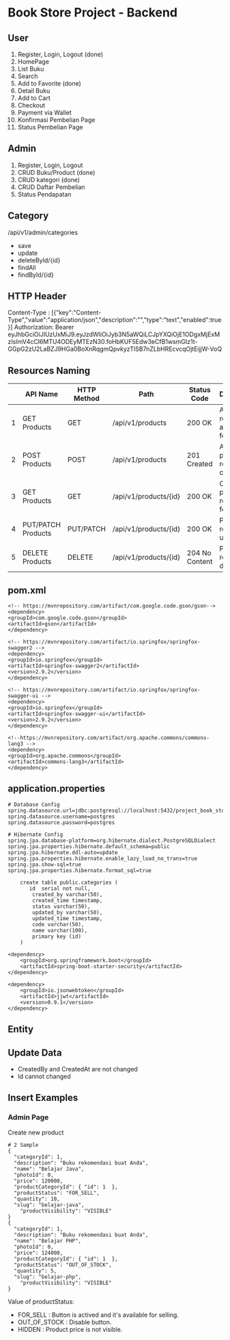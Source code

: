 # Book Store Project - Backend

## User

1. Register, Login, Logout (done)
2. HomePage
3. List Buku
4. Search
5. Add to Favorite (done)
6. Detail Buku
7. Add to Cart
8. Checkout
9. Payment via Wallet
10. Konfirmasi Pembelian Page
11. Status Pembelian Page

## Admin

1. Register, Login, Logout
2. CRUD Buku/Product (done) 
3. CRUD kategori (done)
4. CRUD Daftar Pembelian
5. Status Pendapatan

## Category
/api/v1/admin/categories
- save
- update
- deleteById/{id}
- findAll
- findById/{id}

## HTTP Header
Content-Type : [{"key":"Content-Type","value":"application/json","description":"","type":"text","enabled":true}]
Authorization: Bearer eyJhbGciOiJIUzUxMiJ9.eyJzdWIiOiJyb3N5aWQiLCJpYXQiOjE1ODgxMjExMzIsImV4cCI6MTU4ODEyMTEzN30.foHbKUF5Edw3eCfB1wsmGIz1t-GGpG2zU2LaBZJ9HGa0BoXnRqgmQpvkyzTISB7nZLbHREcvcqOjtEijjW-VoQ

## Resources Naming
|      | API Name           | HTTP Method | Path                  | Status Code    | Desciption                        |
| ---- | ------------------ | ----------- | --------------------- | -------------- | --------------------------------- |
| 1    | GET Products       | GET         | /api/v1/products      | 200 OK         | All product resources are fetched |
| 2    | POST Products      | POST        | /api/v1/products      | 201 Created    | A new product resource is created |
| 3    | GET Products       | GET         | /api/v1/products/{id} | 200 OK         | One product resource is fetched   |
| 4    | PUT/PATCH Products | PUT/PATCH   | /api/v1/products/{id} | 200 OK         | Product resource is updated       |
| 5    | DELETE Products    | DELETE      | /api/v1/products/{id} | 204 No Content | Product resource is deleted       |

## pom.xml
```
<!-- https://mvnrepository.com/artifact/com.google.code.gson/gson-->
<dependency>
<groupId>com.google.code.gson</groupId>
<artifactId>gson</artifactId>
</dependency>

<!-- https://mvnrepository.com/artifact/io.springfox/springfox-swagger2 -->
<dependency>
<groupId>io.springfox</groupId>
<artifactId>springfox-swagger2</artifactId>
<version>2.9.2</version>
</dependency>

<!-- https://mvnrepository.com/artifact/io.springfox/springfox-swagger-ui -->
<dependency>
<groupId>io.springfox</groupId>
<artifactId>springfox-swagger-ui</artifactId>
<version>2.9.2</version>
</dependency>

<!--https://mvnrepository.com/artifact/org.apache.commons/commons-lang3 -->
<dependency>
<groupId>org.apache.commons</groupId>
<artifactId>commons-lang3</artifactId>
</dependency>
```

## application.properties
```
# Database Config
spring.datasource.url=jdbc:postgresql://localhost:5432/project_book_store 
spring.datasource.username=postgres
spring.datasource.password=postgres

# Hibernate Config
spring.jpa.database-platform=org.hibernate.dialect.PostgreSQLDialect
spring.jpa.properties.hibernate.default_schema=public
spring.jpa.hibernate.ddl-auto=update
spring.jpa.properties.hibernate.enable_lazy_load_no_trans=true
spring.jpa.show-sql=true
spring.jpa.properties.hibernate.format_sql=true
```

```dbn-sql
    create table public.categories (
       id  serial not null,
        created_by varchar(50),
        created_time timestamp,
        status varchar(50),
        updated_by varchar(50),
        updated_time timestamp,
        code varchar(50),
        name varchar(100),
        primary key (id)
    )
```

```
<dependency>
    <groupId>org.springframework.boot</groupId>
    <artifactId>spring-boot-starter-security</artifactId>
</dependency>

<dependency>
    <groupId>io.jsonwebtoken</groupId>
    <artifactId>jjwt</artifactId>
    <version>0.9.1</version>
</dependency>
```
## Entity
## Update Data 
- CreatedBy and CreatedAt are not changed
- Id cannot changed

## Insert Examples
### Admin Page
Create new product
```
# 2 Sample
{
  "categoryId": 1,
  "description": "Buku rekomendasi buat Anda",
  "name": "Belajar Java",
  "photoId": 0,
  "price": 120000,
  "productCategoryId": { "id": 1  },
  "productStatus": "FOR_SELL",
  "quantity": 10,
  "slug": "belajar-java",
    "productVisibility": "VISIBLE"
}
{
  "categoryId": 1,
  "description": "Buku rekomendasi buat Anda",
  "name": "Belajar PHP",
  "photoId": 0,
  "price": 124000,
  "productCategoryId": { "id": 1  },
  "productStatus": "OUT_OF_STOCK",
  "quantity": 5,
  "slug": "belajar-php",
    "productVisibility": "VISIBLE"
}
```
Value of productStatus:
- FOR_SELL : Button is actived and it's available for selling.
- OUT_OF_STOCK : Disable button.
- HIDDEN : Product price is not visible.
